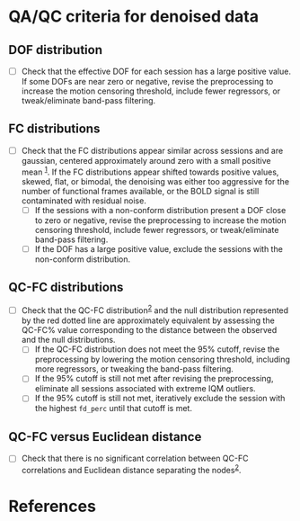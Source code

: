 # QA/QC criteria for denoised data

## DOF distribution

- [ ] Check that the effective DOF for each session has a large positive value.
    If some DOFs are near zero or negative, revise the preprocessing to increase the motion censoring threshold, include fewer regressors, or tweak/eliminate band-pass filtering.

## FC distributions

- [ ] Check that the FC distributions appear similar across sessions and are gaussian, centered approximately around zero with a small positive mean <sup>[1]</sup>.
    If the FC distributions appear shifted towards positive values, skewed, flat, or bimodal, the denoising was either too aggressive for the number of functional frames available, or the BOLD signal is still contaminated with residual noise.
    - [ ] If the sessions with a non-conform distribution present a DOF close to zero or negative, revise the preprocessing to increase the motion censoring threshold, include fewer regressors, or tweak/eliminate band-pass filtering.
    - [ ] If the DOF has a large positive value, exclude the sessions with the non-conform distribution.

## QC-FC distributions

- [ ] Check that the QC-FC distribution<sup>[2]</sup> and the null distribution represented by the red dotted line are approximately equivalent by assessing the QC-FC% value corresponding to the distance between the observed and the null distributions. 
    - [ ] If the QC-FC distribution does not meet the 95% cutoff, revise the preprocessing by lowering the motion censoring threshold, including more regressors, or tweaking the band-pass filtering.
    - [ ] If the 95% cutoff is still not met after revising the preprocessing, eliminate all sessions associated with extreme IQM outliers.
    - [ ] If the 95% cutoff is still not met, iteratively exclude the session with the highest `fd_perc` until that cutoff is met.

## QC-FC versus Euclidean distance

- [ ] Check that there is no significant correlation between QC-FC correlations and Euclidean distance separating the nodes<sup>[2]</sup>.

# References

[1]: https://doi.org/10.3389/fnins.2023.1092125 "Morfini, F., Whitfield-Gabrieli, S., and Nieto-Castañón, A. “Functional Connectivity MRI Quality Control Procedures in CONN.” Front Neurosci17 (2023). doi:10.3389/fnins.2023.1092125"
[2]: https://doi.org/10.1016/j.neuroimage.2017.03.020 "Ciric, R. et al. “Benchmarking of Participant-Level Confound Regression Strategies for the Control of Motion Artifact in Studies of Functional Connectivity. (2017)” NeuroImage, doi:10.1016/j.neuroimage.2017.03.020"
[3]: https://doi.org/10.1016/j.neuroimage.2017.03.056 "Bright, M. & Murphy, K., Cleaning up the fMRI time series: Mitigating noise with advanced acquisition and correction strategies. (2017) NeuroImage. doi:10.1016/j.neuroimage.2017.03.056"


